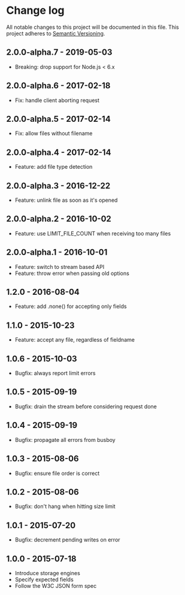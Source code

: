 # Change log

All notable changes to this project will be documented in this file.
This project adheres to [Semantic Versioning](http://semver.org/).

## 2.0.0-alpha.7 - 2019-05-03

- Breaking: drop support for Node.js < 6.x

## 2.0.0-alpha.6 - 2017-02-18

- Fix: handle client aborting request

## 2.0.0-alpha.5 - 2017-02-14

- Fix: allow files without filename

## 2.0.0-alpha.4 - 2017-02-14

- Feature: add file type detection

## 2.0.0-alpha.3 - 2016-12-22

- Feature: unlink file as soon as it's opened

## 2.0.0-alpha.2 - 2016-10-02

- Feature: use LIMIT_FILE_COUNT when receiving too many files

## 2.0.0-alpha.1 - 2016-10-01

- Feature: switch to stream based API
- Feature: throw error when passing old options

## 1.2.0 - 2016-08-04

- Feature: add .none() for accepting only fields

## 1.1.0 - 2015-10-23

- Feature: accept any file, regardless of fieldname

## 1.0.6 - 2015-10-03

- Bugfix: always report limit errors

## 1.0.5 - 2015-09-19

- Bugfix: drain the stream before considering request done

## 1.0.4 - 2015-09-19

- Bugfix: propagate all errors from busboy

## 1.0.3 - 2015-08-06

- Bugfix: ensure file order is correct

## 1.0.2 - 2015-08-06

- Bugfix: don't hang when hitting size limit

## 1.0.1 - 2015-07-20

- Bugfix: decrement pending writes on error

## 1.0.0 - 2015-07-18

- Introduce storage engines
- Specify expected fields
- Follow the W3C JSON form spec
